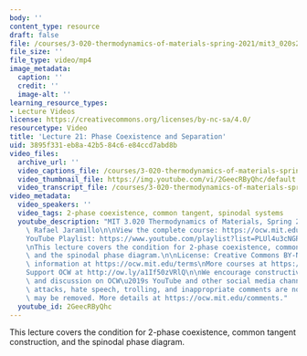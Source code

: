 ```yaml
---
body: ''
content_type: resource
draft: false
file: /courses/3-020-thermodynamics-of-materials-spring-2021/mit3_020s21_lecture_21_1080p_360p_16_9.mp4
file_size: ''
file_type: video/mp4
image_metadata:
  caption: ''
  credit: ''
  image-alt: ''
learning_resource_types:
- Lecture Videos
license: https://creativecommons.org/licenses/by-nc-sa/4.0/
resourcetype: Video
title: 'Lecture 21: Phase Coexistence and Separation'
uid: 3895f331-eb8a-42b5-84c6-e84ccd7abd8b
video_files:
  archive_url: ''
  video_captions_file: /courses/3-020-thermodynamics-of-materials-spring-2021/1bgnBRUCdZ4iTNWZbkl7cEzMOMJLrirk9_transcript.webvtt
  video_thumbnail_file: https://img.youtube.com/vi/2GeecRByQhc/default.jpg
  video_transcript_file: /courses/3-020-thermodynamics-of-materials-spring-2021/1bgnBRUCdZ4iTNWZbkl7cEzMOMJLrirk9_transcript.pdf
video_metadata:
  video_speakers: ''
  video_tags: 2-phase coexistence, common tangent, spinodal systems
  youtube_description: "MIT 3.020 Thermodynamics of Materials, Spring 2021\nInstructor:\
    \ Rafael Jaramillo\n\nView the complete course: https://ocw.mit.edu/sites/3020-thermodynamics-of-materials/\n\
    YouTube Playlist: https://www.youtube.com/playlist?list=PLUl4u3cNGP61g-yRbJz4ghFPJLiok1HxX\n\
    \nThis lecture covers the condition for 2-phase coexistence, common tangent construction,\
    \ and the spinodal phase diagram.\n\nLicense: Creative Commons BY-NC-SA\nMore\
    \ information at https://ocw.mit.edu/terms\nMore courses at https://ocw.mit.edu\n\
    Support OCW at http://ow.ly/a1If50zVRlQ\n\nWe encourage constructive comments\
    \ and discussion on OCW\u2019s YouTube and other social media channels. Personal\
    \ attacks, hate speech, trolling, and inappropriate comments are not allowed and\
    \ may be removed. More details at https://ocw.mit.edu/comments."
  youtube_id: 2GeecRByQhc
---
```

This lecture covers the condition for 2-phase coexistence, common tangent construction, and the spinodal phase diagram.